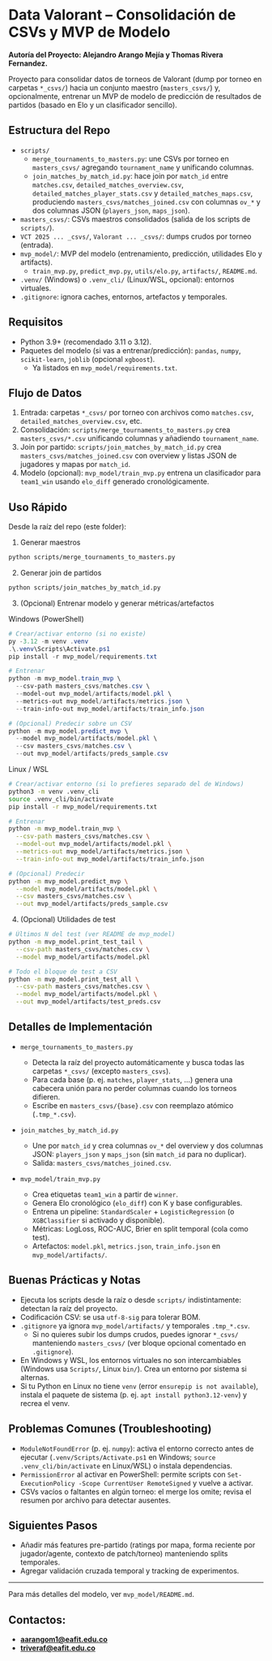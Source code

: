 # Data Valorant – Consolidación de CSVs y MVP de Modelo
**Autoría del Proyecto: Alejandro Arango Mejía y Thomas Rivera Fernandez.**

Proyecto para consolidar datos de torneos de Valorant (dump por torneo en carpetas `*_csvs/`) hacia un conjunto maestro (`masters_csvs/`) y, opcionalmente, entrenar un MVP de modelo de predicción de resultados de partidos (basado en Elo y un clasificador sencillo).

## Estructura del Repo
- `scripts/`
  - `merge_tournaments_to_masters.py`: une CSVs por torneo en `masters_csvs/` agregando `tournament_name` y unificando columnas.
  - `join_matches_by_match_id.py`: hace join por `match_id` entre `matches.csv`, `detailed_matches_overview.csv`, `detailed_matches_player_stats.csv` y `detailed_matches_maps.csv`, produciendo `masters_csvs/matches_joined.csv` con columnas `ov_*` y dos columnas JSON (`players_json`, `maps_json`).
- `masters_csvs/`: CSVs maestros consolidados (salida de los scripts de `scripts/`).
- `VCT 2025 ... _csvs/`, `Valorant ... _csvs/`: dumps crudos por torneo (entrada).
- `mvp_model/`: MVP del modelo (entrenamiento, predicción, utilidades Elo y artifacts).
  - `train_mvp.py`, `predict_mvp.py`, `utils/elo.py`, `artifacts/`, `README.md`.
- `.venv/` (Windows) o `.venv_cli/` (Linux/WSL, opcional): entornos virtuales.
- `.gitignore`: ignora caches, entornos, artefactos y temporales.

## Requisitos
- Python 3.9+ (recomendado 3.11 o 3.12).
- Paquetes del modelo (si vas a entrenar/predicción): `pandas`, `numpy`, `scikit-learn`, `joblib` (opcional `xgboost`).
  - Ya listados en `mvp_model/requirements.txt`.

## Flujo de Datos
1) Entrada: carpetas `*_csvs/` por torneo con archivos como `matches.csv`, `detailed_matches_overview.csv`, etc.
2) Consolidación: `scripts/merge_tournaments_to_masters.py` crea `masters_csvs/*.csv` unificando columnas y añadiendo `tournament_name`.
3) Join por partido: `scripts/join_matches_by_match_id.py` crea `masters_csvs/matches_joined.csv` con overview y listas JSON de jugadores y mapas por `match_id`.
4) Modelo (opcional): `mvp_model/train_mvp.py` entrena un clasificador para `team1_win` usando `elo_diff` generado cronológicamente.

## Uso Rápido
Desde la raíz del repo (este folder):

1. Generar maestros
```bash
python scripts/merge_tournaments_to_masters.py
```

2. Generar join de partidos
```bash
python scripts/join_matches_by_match_id.py
```

3. (Opcional) Entrenar modelo y generar métricas/artefactos

Windows (PowerShell)
```powershell
# Crear/activar entorno (si no existe)
py -3.12 -m venv .venv
.\.venv\Scripts\Activate.ps1
pip install -r mvp_model/requirements.txt

# Entrenar
python -m mvp_model.train_mvp \
  --csv-path masters_csvs/matches.csv \
  --model-out mvp_model/artifacts/model.pkl \
  --metrics-out mvp_model/artifacts/metrics.json \
  --train-info-out mvp_model/artifacts/train_info.json

# (Opcional) Predecir sobre un CSV
python -m mvp_model.predict_mvp \
  --model mvp_model/artifacts/model.pkl \
  --csv masters_csvs/matches.csv \
  --out mvp_model/artifacts/preds_sample.csv
```

Linux / WSL
```bash
# Crear/activar entorno (si lo prefieres separado del de Windows)
python3 -m venv .venv_cli
source .venv_cli/bin/activate
pip install -r mvp_model/requirements.txt

# Entrenar
python -m mvp_model.train_mvp \
  --csv-path masters_csvs/matches.csv \
  --model-out mvp_model/artifacts/model.pkl \
  --metrics-out mvp_model/artifacts/metrics.json \
  --train-info-out mvp_model/artifacts/train_info.json

# (Opcional) Predecir
python -m mvp_model.predict_mvp \
  --model mvp_model/artifacts/model.pkl \
  --csv masters_csvs/matches.csv \
  --out mvp_model/artifacts/preds_sample.csv
```

4. (Opcional) Utilidades de test
```bash
# Últimos N del test (ver README de mvp_model)
python -m mvp_model.print_test_tail \
  --csv-path masters_csvs/matches.csv \
  --model mvp_model/artifacts/model.pkl

# Todo el bloque de test a CSV
python -m mvp_model.print_test_all \
  --csv-path masters_csvs/matches.csv \
  --model mvp_model/artifacts/model.pkl \
  --out mvp_model/artifacts/test_preds.csv
```

## Detalles de Implementación
- `merge_tournaments_to_masters.py`
  - Detecta la raíz del proyecto automáticamente y busca todas las carpetas `*_csvs/` (excepto `masters_csvs`).
  - Para cada base (p. ej. `matches`, `player_stats`, …) genera una cabecera unión para no perder columnas cuando los torneos difieren.
  - Escribe en `masters_csvs/{base}.csv` con reemplazo atómico (`.tmp_*.csv`).

- `join_matches_by_match_id.py`
  - Une por `match_id` y crea columnas `ov_*` del overview y dos columnas JSON: `players_json` y `maps_json` (sin `match_id` para no duplicar).
  - Salida: `masters_csvs/matches_joined.csv`.

- `mvp_model/train_mvp.py`
  - Crea etiquetas `team1_win` a partir de `winner`.
  - Genera Elo cronológico (`elo_diff`) con K y base configurables.
  - Entrena un pipeline: `StandardScaler` + `LogisticRegression` (o `XGBClassifier` si activado y disponible).
  - Métricas: LogLoss, ROC-AUC, Brier en split temporal (cola como test).
  - Artefactos: `model.pkl`, `metrics.json`, `train_info.json` en `mvp_model/artifacts/`.

## Buenas Prácticas y Notas
- Ejecuta los scripts desde la raíz o desde `scripts/` indistintamente: detectan la raíz del proyecto.
- Codificación CSV: se usa `utf-8-sig` para tolerar BOM.
- `.gitignore` ya ignora `mvp_model/artifacts/` y temporales `.tmp_*.csv`.
  - Si no quieres subir los dumps crudos, puedes ignorar `*_csvs/` manteniendo `masters_csvs/` (ver bloque opcional comentado en `.gitignore`).
- En Windows y WSL, los entornos virtuales no son intercambiables (Windows usa `Scripts/`, Linux `bin/`). Crea un entorno por sistema si alternas.
- Si tu Python en Linux no tiene `venv` (error `ensurepip is not available`), instala el paquete de sistema (p. ej. `apt install python3.12-venv`) y recrea el venv.

## Problemas Comunes (Troubleshooting)
- `ModuleNotFoundError` (p. ej. `numpy`): activa el entorno correcto antes de ejecutar (`.venv/Scripts/Activate.ps1` en Windows; `source .venv_cli/bin/activate` en Linux/WSL) o instala dependencias.
- `PermissionError` al activar en PowerShell: permite scripts con `Set-ExecutionPolicy -Scope CurrentUser RemoteSigned` y vuelve a activar.
- CSVs vacíos o faltantes en algún torneo: el merge los omite; revisa el resumen por archivo para detectar ausentes.

## Siguientes Pasos
- Añadir más features pre-partido (ratings por mapa, forma reciente por jugador/agente, contexto de patch/torneo) manteniendo splits temporales.
- Agregar validación cruzada temporal y tracking de experimentos.

---
Para más detalles del modelo, ver `mvp_model/README.md`.

## Contactos:
- **aarangom1@eafit.edu.co**
- **triveraf@eafit.edu.co**
